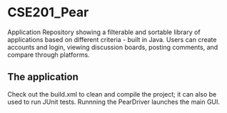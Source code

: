 # CSE201_Pear

Application Repository showing a filterable and sortable library of applications based on different criteria - built in Java. Users 
can create accounts and login, viewing discussion boards, posting comments, and compare through platforms.

## The application

Check out the build.xml to clean and compile the project; it can also be used to run JUnit tests. Runnning the PearDriver launches the main GUI. 
